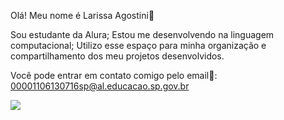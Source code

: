 Olá! 
Meu nome é Larissa Agostini🍓

Sou estudante da Alura;
Estou me desenvolvendo na linguagem computacional;
Utilizo esse espaço para minha organização e compartilhamento dos meu projetos desenvolvidos.

Você pode entrar em contato comigo pelo email📩:
00001106130716sp@al.educacao.sp.gov.br 

![](https://media.giphy.com/media/dCB2smaPUGHibtEQXi/giphy.gif?cid=790b76110ybulhh7owpz6owg18bk5vai250rqah4e83751ky&ep=v1_gifs_search&rid=giphy.gif&ct=g)
